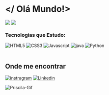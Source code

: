 # </ Olá Mundo!>

<div>

<img rigth="180cm" align="left" src= "https://github-readme-stats.vercel.app/api?username=PriscilaRodriguess&theme=radical&show_icons=true"/>

<img rigth= "100cm" align="rigth" src= "https://github-readme-stats.vercel.app/api/top-langs/?username=PriscilaRodriguess&layout=compact&langs_count=16&theme=radical"/>

</div>

<div>

<h3>Tecnologias que Estudo:</h3>

<img alt="HTML5"  src="https://img.shields.io/badge/HTML5-E34F26?style=for-the-badge&logo=html5&logoColor=white"/>
<img alt="CSS3"  src="https://img.shields.io/badge/CSS3-1572B6?style=for-the-badge&logo=css3&logoColor=white"/>
<img alt="Javascript"  src="https://img.shields.io/badge/JavaScript-F7DF1E?style=for-the-badge&logo=javascript&logoColor=black"/>
<img alt="java" src="https://img.shields.io/badge/Java-ED8B00?style=for-the-badge&logo=java&logoColor=white"/>
<img alt="Python"  src="https://img.shields.io/badge/Python-14354C?style=for-the-badge&logo=python&logoColor=white"/>


</div><br/>

## Onde me encontrar

[![instragram](https://img.shields.io/badge/Instagram-E4405F?style=for-the-badge&logo=instagram&logoColor=white)](https://www.instagram.com/prisrodriguess_/)
[![Linkedin](https://img.shields.io/badge/LinkedIn-0077B5?style=for-the-badge&logo=linkedin&logoColor=white)](https://www.linkedin.com/in/priscila-rodrigues-abb967221/)

<div>
<img align="rigth" alt="Priscila-Gif" src="https://cdn.discordapp.com/attachments/870352694693466142/939959122172968980/images_1.gif"/>
</div>
